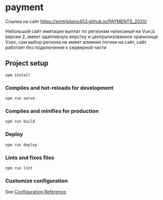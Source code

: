# payment

Ссылка на сайт https://wintriplains453.github.io/PAYMENTS_2020/

Небольшой сайт имитации выплат по регионам написаный на Vue.js версии 2, имеет адаптивную верстку и централизованное хранилище Vuex, сам выбор региона не имеет влиянии логики на сайт, сайт работает без подключения к серверной части

## Project setup
```
npm install
```

### Compiles and hot-reloads for development
```
npm run serve
```

### Compiles and minifies for production
```
npm run build
```

### Deploy
```
npm run deploy
```

### Lints and fixes files
```
npm run lint
```

### Customize configuration
See [Configuration Reference](https://cli.vuejs.org/config/).
